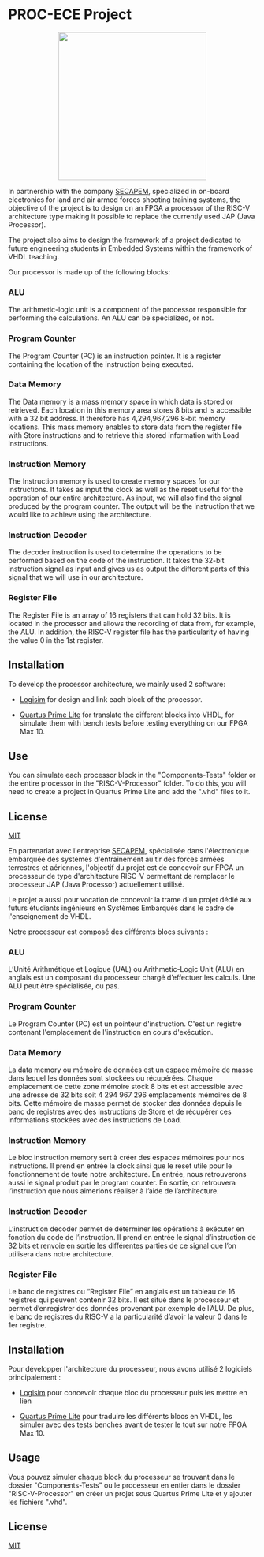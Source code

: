 # PROC-ECE Project

<p align="center"><img width="300" src="https://user-images.githubusercontent.com/47628329/149769925-e40ed092-13f5-4d9f-af7d-b45a13ee76e4.png"></p>

In partnership with the company [SECAPEM](https://www.secapem.com), specialized in on-board electronics for land and air armed forces shooting training systems, the objective of the project is to design on an FPGA a processor of the RISC-V architecture type making it possible to replace the currently used JAP (Java Processor).

The project also aims to design the framework of a project dedicated to future engineering students in Embedded Systems within the framework of VHDL teaching.

Our processor is made up of the following blocks:

### ALU
The arithmetic-logic unit is a component of the processor responsible for performing the calculations. An ALU can be specialized, or not.

### Program Counter
The Program Counter (PC) is an instruction pointer. It is a register containing the location of the instruction being executed.

### Data Memory
The Data memory is a mass memory space in which data is stored or retrieved. Each location in this memory area stores 8 bits and is accessible with a 32 bit address. It therefore has 4,294,967,296 8-bit memory locations. This mass memory enables to store data from the register file with Store instructions and to retrieve this stored information with Load instructions.

### Instruction Memory
The Instruction memory is used to create memory spaces for our instructions. It takes as input the clock as well as the reset useful for the operation of our entire architecture. As input, we will also find the signal produced by the program counter. The output will be the instruction that we would like to achieve using the architecture.

### Instruction Decoder
The decoder instruction is used to determine the operations to be performed based on the code of the instruction. It takes the 32-bit instruction signal as input and gives us as output the different parts of this signal that we will use in our architecture.

### Register File
The Register File is an array of 16 registers that can hold 32 bits. It is located in the processor and allows the recording of data from, for example, the ALU.
In addition, the RISC-V register file has the particularity of having the value 0 in the 1st register.

## Installation

To develop the processor architecture, we mainly used 2 software:

+ [Logisim](https://sourceforge.net/projects/circuit/) for design and link each block of the processor.

+ [Quartus Prime Lite](https://fpgasoftware.intel.com/?edition=lite) for translate the different blocks into VHDL, for simulate them with bench tests before testing everything on our FPGA Max 10.

## Use
You can simulate each processor block in the "Components-Tests" folder or the entire processor in the "RISC-V-Processor" folder. To do this, you will need to create a project in Quartus Prime Lite and add the ".vhd" files to it.


## License
[MIT](https://choosealicense.com/licenses/mit/)

En partenariat avec l'entreprise [SECAPEM](https://www.secapem.com), spécialisée dans l'électronique embarquée des systèmes d'entraînement au tir des forces armées terrestres et aériennes, l'objectif du projet est de concevoir sur FPGA un processeur de type d'architecture RISC-V permettant de remplacer le processeur JAP (Java Processor) actuellement utilisé. 

Le projet a aussi pour vocation de concevoir la trame d'un projet dédié aux futurs étudiants ingénieurs en Systèmes Embarqués dans le cadre de l'enseignement de VHDL.

Notre processeur est composé des différents blocs suivants :

### ALU
L’Unité Arithmétique et Logique (UAL) ou Arithmetic-Logic Unit (ALU) en anglais est un composant du processeur chargé d’effectuer les calculs. Une ALU peut être spécialisée, ou pas.

### Program Counter
Le Program Counter (PC) est un pointeur d'instruction. C'est un registre contenant l'emplacement de l'instruction en cours d'exécution.

### Data Memory
La data memory ou mémoire de données est un espace mémoire de masse dans lequel les données sont stockées ou récupérées. Chaque emplacement de cette zone mémoire stock 8 bits et est accessible avec une adresse de 32 bits soit 4 294 967 296 emplacements mémoires de 8 bits. Cette mémoire de masse permet de stocker des données depuis le banc de registres avec des instructions de Store et de récupérer ces informations stockées avec des instructions de Load.

### Instruction Memory
Le bloc instruction memory sert à créer des espaces mémoires pour nos instructions. Il prend en entrée la clock ainsi que le reset utile pour le fonctionnement de toute notre architecture. En entrée, nous retrouverons aussi le signal produit par le program counter. En sortie, on retrouvera l’instruction que nous aimerions réaliser à l’aide de l’architecture.

### Instruction Decoder
L’instruction decoder permet de déterminer les opérations à exécuter en fonction du code de l’instruction. Il prend en entrée le signal d’instruction de 32 bits et renvoie en sortie les différentes parties de ce signal que l’on utilisera dans notre architecture. 

### Register File
Le banc de registres ou “Register File” en anglais  est un tableau de 16 registres qui peuvent contenir 32 bits. Il est situé dans le processeur et permet d’enregistrer des données provenant par exemple de l’ALU. 
De plus, le banc de registres du RISC-V a la particularité d’avoir la valeur 0 dans le 1er registre.

## Installation

Pour développer l'architecture du processeur, nous avons utilisé 2 logiciels principalement :

+ [Logisim](https://sourceforge.net/projects/circuit/) pour concevoir chaque bloc du processeur puis les mettre en lien

+ [Quartus Prime Lite](https://fpgasoftware.intel.com/?edition=lite) pour traduire les différents blocs en VHDL, les simuler avec des tests benches avant de tester le tout sur notre FPGA Max 10.

## Usage
Vous pouvez simuler chaque block du processeur se trouvant dans le dossier "Components-Tests" ou le processeur en entier dans le dossier "RISC-V-Processor" en créer un projet sous Quartus Prime Lite et y ajouter les fichiers ".vhd".


## License
[MIT](https://choosealicense.com/licenses/mit/)
